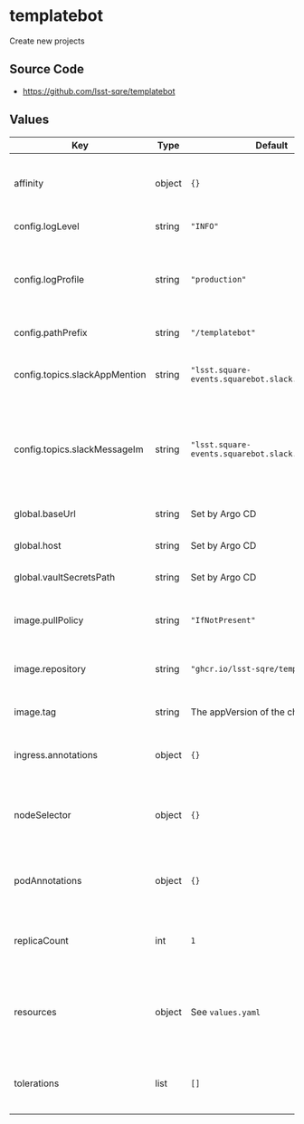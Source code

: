 # templatebot

Create new projects

## Source Code

* <https://github.com/lsst-sqre/templatebot>

## Values

| Key | Type | Default | Description |
|-----|------|---------|-------------|
| affinity | object | `{}` | Affinity rules for the templatebot deployment pod |
| config.logLevel | string | `"INFO"` | Logging level |
| config.logProfile | string | `"production"` | Logging profile (`production` for JSON, `development` for human-friendly) |
| config.pathPrefix | string | `"/templatebot"` | URL path prefix |
| config.topics.slackAppMention | string | `"lsst.square-events.squarebot.slack.app.mention"` | Kafka topic name for the Slack `app_mention` events |
| config.topics.slackMessageIm | string | `"lsst.square-events.squarebot.slack.message.im"` | Kafka topic name for the Slack `message.im` events (direct message channels) |
| global.baseUrl | string | Set by Argo CD | Base URL for the environment |
| global.host | string | Set by Argo CD | Host name for ingress |
| global.vaultSecretsPath | string | Set by Argo CD | Base path for Vault secrets |
| image.pullPolicy | string | `"IfNotPresent"` | Pull policy for the templatebot image |
| image.repository | string | `"ghcr.io/lsst-sqre/templatebot"` | Image to use in the templatebot deployment |
| image.tag | string | The appVersion of the chart | Tag of image to use |
| ingress.annotations | object | `{}` | Additional annotations for the ingress rule |
| nodeSelector | object | `{}` | Node selection rules for the templatebot deployment pod |
| podAnnotations | object | `{}` | Annotations for the templatebot deployment pod |
| replicaCount | int | `1` | Number of web deployment pods to start |
| resources | object | See `values.yaml` | Resource limits and requests for the templatebot deployment pod |
| tolerations | list | `[]` | Tolerations for the templatebot deployment pod |

